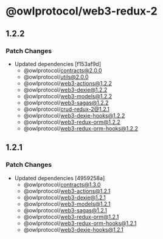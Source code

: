 # @owlprotocol/web3-redux-2

## 1.2.2

### Patch Changes

- Updated dependencies [f153af9d]
  - @owlprotocol/contracts@2.0.0
  - @owlprotocol/utils@2.0.0
  - @owlprotocol/web3-actions@1.2.2
  - @owlprotocol/web3-dexie@1.2.2
  - @owlprotocol/web3-models@1.2.2
  - @owlprotocol/web3-sagas@1.2.2
  - @owlprotocol/crud-redux-2@1.2.1
  - @owlprotocol/web3-dexie-hooks@1.2.2
  - @owlprotocol/web3-redux-orm@1.2.2
  - @owlprotocol/web3-redux-orm-hooks@1.2.2

## 1.2.1

### Patch Changes

- Updated dependencies [4959258a]
  - @owlprotocol/contracts@1.3.0
  - @owlprotocol/web3-actions@1.2.1
  - @owlprotocol/web3-dexie@1.2.1
  - @owlprotocol/web3-models@1.2.1
  - @owlprotocol/web3-sagas@1.2.1
  - @owlprotocol/web3-redux-orm@1.2.1
  - @owlprotocol/web3-redux-orm-hooks@1.2.1
  - @owlprotocol/web3-dexie-hooks@1.2.1
